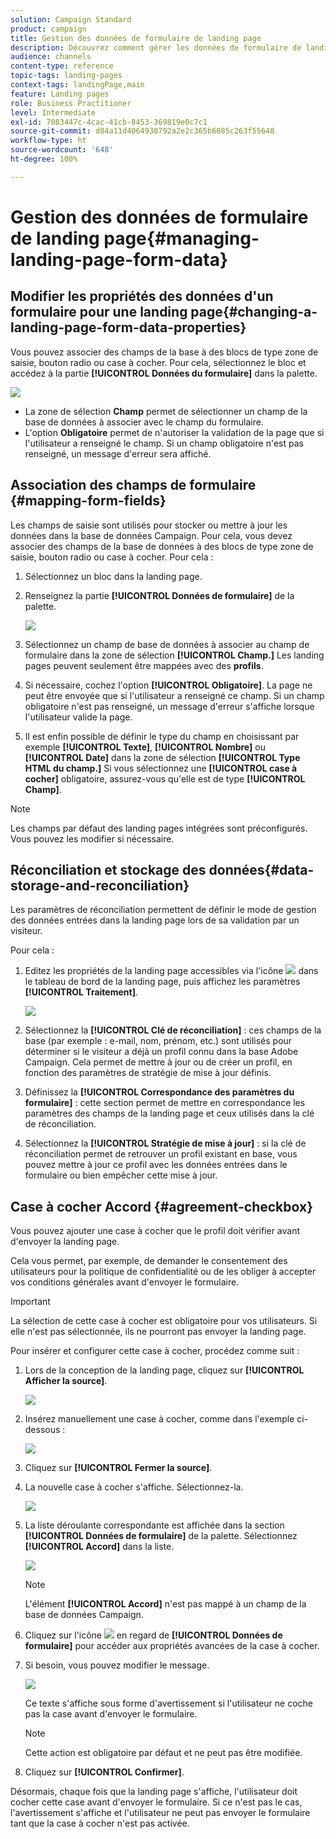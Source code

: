 ```yaml
---
solution: Campaign Standard
product: campaign
title: Gestion des données de formulaire de landing page
description: Découvrez comment gérer les données de formulaire de landing page.
audience: channels
content-type: reference
topic-tags: landing-pages
context-tags: landingPage,main
feature: Landing pages
role: Business Practitioner
level: Intermediate
exl-id: 7083447c-4cac-41cb-8453-369819e0c7c1
source-git-commit: d84a11d4064938792a2e2c365b6085c263f55648
workflow-type: ht
source-wordcount: '648'
ht-degree: 100%

---
```


# Gestion des données de formulaire de landing page{#managing-landing-page-form-data}

## Modifier les propriétés des données d&#39;un formulaire pour une landing page{#changing-a-landing-page-form-data-properties}

Vous pouvez associer des champs de la base à des blocs de type zone de saisie, bouton radio ou case à cocher. Pour cela, sélectionnez le bloc et accédez à la partie **[!UICONTROL Données du formulaire]** dans la palette.

![](assets/delivery_content_9.png)

* La zone de sélection **Champ** permet de sélectionner un champ de la base de données à associer avec le champ du formulaire.
* L&#39;option **Obligatoire** permet de n&#39;autoriser la validation de la page que si l&#39;utilisateur a renseigné le champ. Si un champ obligatoire n&#39;est pas renseigné, un message d&#39;erreur sera affiché.

## Association des champs de formulaire  {#mapping-form-fields}

Les champs de saisie sont utilisés pour stocker ou mettre à jour les données dans la base de données Campaign. Pour cela, vous devez associer des champs de la base de données à des blocs de type zone de saisie, bouton radio ou case à cocher. Pour cela :

1. Sélectionnez un bloc dans la landing page.
1. Renseignez la partie **[!UICONTROL Données de formulaire]** de la palette.

   ![](assets/editing_lp_content_4.png)

1. Sélectionnez un champ de base de données à associer au champ de formulaire dans la zone de sélection **[!UICONTROL Champ.]** Les landing pages peuvent seulement être mappées avec des **profils**.

1. Si nécessaire, cochez l&#39;option **[!UICONTROL Obligatoire]**. La page ne peut être envoyée que si l&#39;utilisateur a renseigné ce champ. Si un champ obligatoire n&#39;est pas renseigné, un message d&#39;erreur s&#39;affiche lorsque l&#39;utilisateur valide la page.

1. Il est enfin possible de définir le type du champ en choisissant par exemple **[!UICONTROL Texte]**, **[!UICONTROL Nombre]** ou **[!UICONTROL Date]** dans la zone de sélection **[!UICONTROL Type HTML du champ.]**
Si vous sélectionnez une **[!UICONTROL case à cocher]** obligatoire, assurez-vous qu&#39;elle est de type **[!UICONTROL Champ]**.

>[!NOTE]
>
>Les champs par défaut des landing pages intégrées sont préconfigurés. Vous pouvez les modifier si nécessaire.

## Réconciliation et stockage des données{#data-storage-and-reconciliation}

Les paramètres de réconciliation permettent de définir le mode de gestion des données entrées dans la landing page lors de sa validation par un visiteur.

Pour cela :

1. Editez les propriétés de la landing page accessibles via l&#39;icône ![](assets/edit_darkgrey-24px.png) dans le tableau de bord de la landing page, puis affichez les paramètres **[!UICONTROL Traitement]**.

   ![](assets/lp_parameters_4.png)

1. Sélectionnez la **[!UICONTROL Clé de réconciliation]** : ces champs de la base (par exemple : e-mail, nom, prénom, etc.) sont utilisés pour déterminer si le visiteur a déjà un profil connu dans la base Adobe Campaign. Cela permet de mettre à jour ou de créer un profil, en fonction des paramètres de stratégie de mise à jour définis.
1. Définissez la **[!UICONTROL Correspondance des paramètres du formulaire]** : cette section permet de mettre en correspondance les paramètres des champs de la landing page et ceux utilisés dans la clé de réconciliation.
1. Sélectionnez la **[!UICONTROL Stratégie de mise à jour]** : si la clé de réconciliation permet de retrouver un profil existant en base, vous pouvez mettre à jour ce profil avec les données entrées dans le formulaire ou bien empêcher cette mise à jour.

## Case à cocher Accord {#agreement-checkbox}

Vous pouvez ajouter une case à cocher que le profil doit vérifier avant d&#39;envoyer la landing page.

Cela vous permet, par exemple, de demander le consentement des utilisateurs pour la politique de confidentialité ou de les obliger à accepter vos conditions générales avant d&#39;envoyer le formulaire.

<!--This is particularly useful in the following case:

When a profile opens the landing page from an Outlook.com mailbox, Outlook checks whether the links on the landing page are suspicious. However, this Outlook security feature (called safelinks) has an unwanted effect: it automatically activates the buttons included on the landing page. Consequently, profiles are automatically subscribed or unsubscribed without confirmation when the landing page is displayed after clicking the email link, even if they do not submit the form.

![](assets/lp_submit_button.png)

To avoid this, Adobe recommends you always add to your landing page a checkbox which enables the profile to agree before proceeding with subscription or unsubscription.-->

>[!IMPORTANT]
>
>La sélection de cette case à cocher est obligatoire pour vos utilisateurs. Si elle n&#39;est pas sélectionnée, ils ne pourront pas envoyer la landing page.

Pour insérer et configurer cette case à cocher, procédez comme suit :

1. Lors de la conception de la landing page, cliquez sur **[!UICONTROL Afficher la source]**.

   ![](assets/lp_show_source.png)

1. Insérez manuellement une case à cocher, comme dans l&#39;exemple ci-dessous :

   ![](assets/lp_checkbox_code.png)

   <!--
   <div id="HtmlPage_htmlPage.line3" data-nl-format="datetime"><input type="checkbox" class="nl-dce-todo" data-nl-bindto="agreement" data-nl-agreementmsg="You must agree with the terms and conditions before proceeding" />I agree with the terms and conditions</div>
   -->

1. Cliquez sur **[!UICONTROL Fermer la source]**.

1. La nouvelle case à cocher s&#39;affiche. Sélectionnez-la.

   ![](assets/lp_select_checkbox.png)

1. La liste déroulante correspondante est affichée dans la section **[!UICONTROL Données de formulaire]** de la palette. Sélectionnez **[!UICONTROL Accord]** dans la liste.

   ![](assets/lp_form_data_drop-down.png)

   >[!NOTE]
   >
   >L&#39;élément **[!UICONTROL Accord]** n&#39;est pas mappé à un champ de la base de données Campaign.

1. Cliquez sur l&#39;icône ![](assets/lp-properties-icon.png) en regard de **[!UICONTROL Données de formulaire]** pour accéder aux propriétés avancées de la case à cocher.

1. Si besoin, vous pouvez modifier le message.

   ![](assets/lp_agreement_message.png)

   Ce texte s&#39;affiche sous forme d&#39;avertissement si l&#39;utilisateur ne coche pas la case avant d&#39;envoyer le formulaire.

   >[!NOTE]
   >
   >Cette action est obligatoire par défaut et ne peut pas être modifiée.

1. Cliquez sur **[!UICONTROL Confirmer]**.

Désormais, chaque fois que la landing page s&#39;affiche, l&#39;utilisateur doit cocher cette case avant d&#39;envoyer le formulaire. Si ce n&#39;est pas le cas, l&#39;avertissement s&#39;affiche et l&#39;utilisateur ne peut pas envoyer le formulaire tant que la case à cocher n&#39;est pas activée.